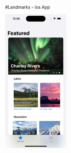 
#Landmarks - ios App

<img src="https://raw.githubusercontent.com/d1was/Landmarks---ios-App/main/Screenshots/Simulator%20Screenshot%20-%20iPhone%2015%20Pro%20-%202024-08-10%20at%2012.56.59.png" width="200" />
